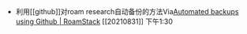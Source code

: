 - 利用[[github]]对roam research自动备份的方法Via[Automated backups using Github | RoamStack](https://roamstack.com/kb/io/automated-backups-using-github/) [[20210831]] 下午1:30
